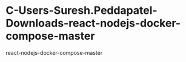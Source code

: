 # C-Users-Suresh.Peddapatel-Downloads-react-nodejs-docker-compose-master
react-nodejs-docker-compose-master

